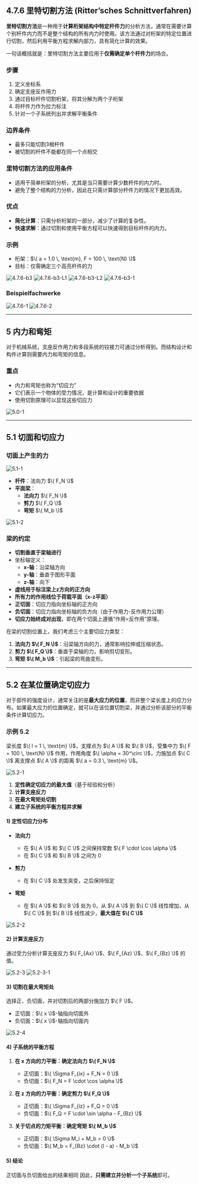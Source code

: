 #

## 4.7.6 里特切割方法 (Ritter’sches Schnittverfahren)

**里特切割方法**是一种用于**计算桁架结构中特定杆件力**的分析方法，通常在需要计算个别杆件内力而不是整个结构的所有内力时使用。该方法通过对桁架的特定位置进行切割，然后利用平衡方程求解内部力，具有简化计算的效果。

一句话概括就是：里特切割方法主要应用于**仅需确定单个杆件力**的场合。

### 步骤

1. 定义坐标系
2. 确定支座反作用力
3. 通过目标杆件切割桁架，将其分解为两个子桁架
4. 将杆件力作为拉力标注
5. 针对一个子系统列出并求解平衡条件

### 边界条件

- 最多只能切割3根杆件
- 被切割的杆件不能都在同一个点相交

### 里特切割方法的应用条件

- 适用于简单桁架的分析，尤其是当只需要计算少数杆件的内力时。
- 避免了整个结构的力分析，因此在只需计算部分杆件力的情况下更加高效。

### 优点

- **简化计算**：只需分析桁架的一部分，减少了计算的复杂性。
- **快速求解**：通过切割和使用平衡方程可以快速得到目标杆件的内力。

### 示例

- 桁架：$\( a = 1.0 \, \text{m}, F = 100 \, \text{N} \)$
- 目标：仅需确定三个高亮杆件的力

![4.7.6-b3](./subjects/Statik/modul-012/imgs/4.7.6-b3.png)
![4.7.6-b3-L1](./subjects/Statik/modul-012/imgs/4.7.6-b3-L1.png)
![4.7.6-b3-L2](./subjects/Statik/modul-012/imgs/4.7.6-b3-L2.png)
![4.7.6-b3-1](./subjects/Statik/modul-012/imgs/4.7.6-b3-1.png)

### Beispielfachwerke

![4.7.6-1](./subjects/Statik/modul-012/imgs/4.7.6-1.jpg)
![4.7.6-2](./subjects/Statik/modul-012/imgs/4.7.6-2.jpg)

---

## 5 内力和弯矩

对于机械系统，支座反作用力和多段系统的铰接力可通过分析得到。而结构设计和构件计算则需要内力和弯矩的信息。

### 重点

- 内力和弯矩也称为“切应力”
- 它们表示一个物体的受力情况，是计算和设计的重要依据
- 使用切割原理可以显现这些切应力

![5.0-1](./subjects/Statik/modul-012/imgs/5.0-1.png)

---

## 5.1 切面和切应力

### 切面上产生的力

![5.1-1](./subjects/Statik/modul-012/imgs/5.1-1.png)

- **杆件**：法向力 $\( F_N \)$
- **平面梁**：
  - **法向力** $\( F_N \)$
  - **剪力** $\( F_Q \)$
  - **弯矩** $\( M_b \)$

![5.1-2](./subjects/Statik/modul-012/imgs/5.1-2.png)

### 梁的约定

- **切割垂直于梁轴进行**
- 坐标轴定义：
  - **x-轴**：沿梁轴方向
  - **y-轴**：垂直于图形平面
  - **z-轴**：向下
- **虚线用于标注梁上z方向的正方向**
- **所有力的作用线位于荷载平面（x-z平面）**
- **正切面**：切应力指向坐标轴的正方向
- **负切面**：切应力指向坐标轴的负方向（由于作用力-反作用力公理）
- **切应力始终成对出现**，即在两个切面上遵循“作用=反作用”原理。

在梁的切割位置上，我们考虑三个主要切应力类型：

1. **法向力 $\( F_N \)$**：沿梁轴方向的力，通常影响拉伸或压缩状态。
2. **剪力 $\( F_Q \)$**：垂直于梁轴的力，影响剪切变形。
3. **弯矩 $\( M_b \)$**：引起梁的弯曲变形。

---

## 5.2 在某位置确定切应力

对于部件的强度设计，通常关注的是**最大应力的位置**，而非整个梁长度上的应力分布。如果最大应力的位置确定，就可以在该位置切割梁，并通过分析该部分的平衡条件计算切应力。

### 示例 5.2

梁长度 $\( l = 1 \, \text{m} \)$，支撑点为 $\( A \)$ 和 $\( B \)$，受集中力 $\( F = 100 \, \text{N} \)$ 作用，作用角度 $\( \alpha = 30^\circ \)$，力施加点 $\( C \)$ 离支撑点 $\( A \)$ 的距离 $\( a = 0.3 \, \text{m} \)$。

![5.2-1](./subjects/Statik/modul-012/imgs/5.2-1.png)

1. **定性确定切应力的最大值**（基于经验和分析）
2. **计算支座反力**
3. **在最大弯矩处切割**
4. **建立子系统的平衡方程并求解**

#### 1) 定性切应力分布

- **法向力**
  - 在 $\( A \)$ 和 $\( C \)$ 之间保持常数 $\( F \cdot \cos \alpha \)$
  - 在 $\( C \)$ 和 $\( B \)$ 之间为 0

- **剪力**
  - 在 $\( C \)$ 处发生突变，之后保持恒定

- **弯矩**
  - 在 $\( A \)$ 和 $\( B \)$ 处为 0，从 $\( A \)$ 到 $\( C \)$ 线性增加，从 $\( C \)$ 到 $\( B \)$ 线性减少，**最大值在 $\( C \)$**

![5.2-2](./subjects/Statik/modul-012/imgs/5.2-2.png)

#### 2) 计算支座反力

通过受力分析计算支座反力 $\( F_{Ax} \)$、$\( F_{Az} \)$、$\( F_{Bz} \)$ 的值。

![5.2-3](./subjects/Statik/modul-012/imgs/5.2-3.png)
![5.2-3-1](./subjects/Statik/modul-012/imgs/5.2-3-1.png)

#### 3) 切割在最大弯矩处

选择正、负切面，并对切割后的两部分施加力 $\( F \)$。

- 正切面：$\( x \)$-轴指向切面外
- 负切面：$\( x \)$-轴指向切面内

![5.2-4](./subjects/Statik/modul-012/imgs/5.2-4.png)

#### 4) 子系统的平衡方程

1. **在 x 方向的力平衡：确定法向力 $\( F_N \)$**
   - 正切面：$\( \Sigma F_{ix} + F_N = 0 \)$
   - 负切面：$\( F_N = F \cdot \cos \alpha \)$

2. **在 z 方向的力平衡：确定剪力 $\( F_Q \)$**
   - 正切面：$\( \Sigma F_{iz} + F_Q = 0 \)$
   - 负切面：$\( F_Q = F \cdot \sin \alpha - F_{Bz} \)$

3. **关于切点的力矩平衡：确定弯矩 $\( M_b \)$**
   - 正切面：$\( \Sigma M_i + M_b = 0 \)$
   - 负切面：$\( M_b = F_{Bz} \cdot (l - a) - M_b \)$

#### 5) 结论

正切面与负切面给出的结果相同
因此，**只需建立并分析一个子系统**即可。
